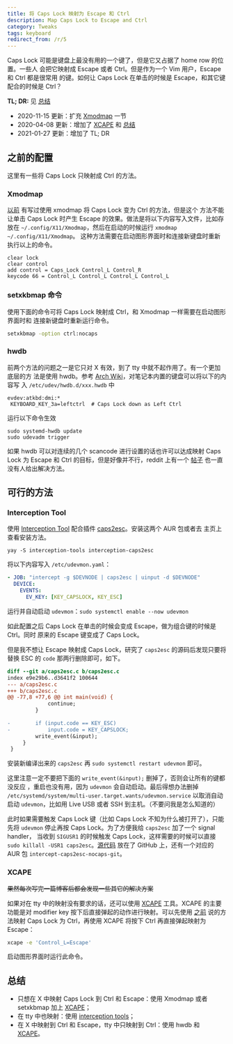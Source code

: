 ```yaml
---
title: 将 Caps Lock 映射为 Escape 和 Ctrl
description: Map Caps Lock to Escape and Ctrl
category: Tweaks
tags: keyboard
redirect_from: /r/5
---
```


Caps Lock 可能是键盘上最没有用的一个键了，但是它又占据了 home row 的位置。一些人
会把它映射成 Escape 或者 Ctrl。但是作为一个 Vim 用户，Escape 和 Ctrl 都是很常用
的键。如何让 Caps Lock 在单击的时候是 Escape，和其它键配合的时候是 Ctrl？

**TL; DR:** 见 [总结](#总结)

- 2020-11-15 更新：扩充 [Xmodmap](#xmodmap) 一节
- 2020-04-08 更新：增加了 [XCAPE](#xcape) 和 [总结](#总结)
- 2021-01-27 更新：增加了 TL; DR

## 之前的配置

这里有一些将 Caps Lock 只映射成 Ctrl 的方法。

### Xmodmap

[以前][pre-capslock] 有写过使用 xmodmap 将 Caps Lock 变为 Ctrl 的方法，但是这个
方法不能让单击 Caps Lock 时产生 Escape 的效果。做法是将以下内容写入文件，比如存
放在 `~/.config/X11/Xmodmap`，然后在启动的时候运行 `xmodmap ~/.config/X11/Xmodmap`。
这种方法需要在启动图形界面时和连接新键盘时重新执行以上的命令。

```
clear lock
clear control
add control = Caps_Lock Control_L Control_R
keycode 66 = Control_L Control_L Control_L Control_L
```

[pre-capslock]: /2020/01/switch-from-gnome-to-i3.html#remap-capslock

### setxkbmap 命令

使用下面的命令可将 Caps Lock 映射成 Ctrl，和 Xmodmap 一样需要在启动图形界面时和
连接新键盘时重新运行命令。

```sh
setxkbmap -option ctrl:nocaps
```

### hwdb

前两个方法的问题之一是它只对 X 有效，到了 tty 中就不起作用了。有一个更加底层的方
法是使用 hwdb。参考 [Arch Wiki][map-scan]，对笔记本内置的键盘可以将以下的内容写
入 `/etc/udev/hwdb.d/xxx.hwdb` 中

    evdev:atkbd:dmi:*
     KEYBOARD_KEY_3a=leftctrl  # Caps Lock down as Left Ctrl

运行以下命令生效

    sudo systemd-hwdb update
    sudo udevadm trigger

如果 hwdb 可以对连续的几个 scancode 进行设置的话也许可以达成映射 Caps Lock 为
Escape 和 Ctrl 的目标，但是好像并不行，reddit 上有一个 [帖子][reddit-scancode]
也一直没有人给出解决方法。

[map-scan]: https://wiki.archlinux.org/index.php/Map_scancodes_to_keycodes "Map scancodes to keycodes"
[reddit-scancode]: https://www.reddit.com/r/archlinux/comments/9s7569/map_caps_lock_to_escape_and_control_using_udev/

## 可行的方法

### Interception Tool

使用 [Interception Tool][int-tool] 配合插件 [caps2esc]。安装这两个 AUR 包或者去
主页上查看安装方法。

    yay -S interception-tools interception-caps2esc

将以下内容写入 `/etc/udevmon.yaml`：

```yaml
- JOB: "intercept -g $DEVNODE | caps2esc | uinput -d $DEVNODE"
  DEVICE:
    EVENTS:
      EV_KEY: [KEY_CAPSLOCK, KEY_ESC]
```

运行并自动启动 `udevmon`：`sudo systemctl enable --now udevmon`

如此配置之后 Caps Lock 在单击的时候会变成 Escape，做为组合键的时候是 Ctrl。同时
原来的 Escape 键变成了 Caps Lock。

但是我不想让 Escape 映射成 Caps Lock，研究了 `caps2esc` 的源码后发现只要将替换
ESC 的 `code` 那两行删除即可，如下。

```diff
diff --git a/caps2esc.c b/caps2esc.c
index e9e29b6..d3641f2 100644
--- a/caps2esc.c
+++ b/caps2esc.c
@@ -77,8 +77,6 @@ int main(void) {
             continue;
         }
 
-        if (input.code == KEY_ESC)
-            input.code = KEY_CAPSLOCK;
         write_event(&input);
     }
 }
```

安装新编译出来的 `caps2esc` 再 `sudo systemctl restart udevmon` 即可。

这里注意一定不要把下面的 `write_event(&input);` 删掉了，否则会让所有的键都没反应
，重启也没有用，因为 `udevmon` 会自动启动。最后得想办法删掉
`/etc/systemd/system/multi-user.target.wants/udevmon.service` 以取消自动启动
`udevmon`，比如用 Live USB 或者 SSH 到主机。（不要问我是怎么知道的）

此时如果需要触发 Caps Lock 键（比如 Caps Lock 不知为什么被打开了），只能先将
`udevmon` 停止再按 Caps Lock。为了方便我给 `caps2esc` 加了一个 signal handler，
当收到 `SIGUSR1` 的时候触发 Caps Lock，这样需要的时候可以直接 `sudo killall
-USR1 caps2esc`。[源代码][nocaps-src] 放在了 GitHub 上，还有一个对应的 AUR 包
`intercept-caps2esc-nocaps-git`。

[int-tool]: https://gitlab.com/interception/linux/tools
[caps2esc]: https://gitlab.com/interception/linux/plugins/caps2esc
[nocaps-src]: https://github.com/weirane/caps2esc

### XCAPE

~~果然每次写完一篇博客后都会发现一些其它的解决方案~~

如果对在 tty 中的映射没有要求的话，还可以使用 [XCAPE] 工具。XCAPE 的主要功能是对
modifier key 按下后直接弹起的动作进行映射。可以先使用 [之前](#之前的配置) 说的方
法映射 Caps Lock 为 Ctrl，再使用 XCAPE 将按下 Ctrl 再直接弹起映射为 Escape：

```sh
xcape -e 'Control_L=Escape'
```

启动图形界面时运行此命令。

[XCAPE]: https://github.com/alols/xcape

## 总结

- 只想在 X 中映射 Caps Lock 到 Ctrl 和 Escape：使用 Xmodmap 或者 setxkbmap 加上 [XCAPE]；
- 在 tty 中也映射：使用 [interception tools][int-tool]；
- 在 X 中映射到 Ctrl 和 Escape，tty 中只映射到 Ctrl：使用 hwdb 和 [XCAPE]。
